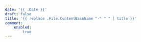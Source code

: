 ```yaml
---
date: '{{ .Date }}'
draft: false
title: '{{ replace .File.ContentBaseName "-" " " | title }}'
comment:
    enabled:
        true
---
```

